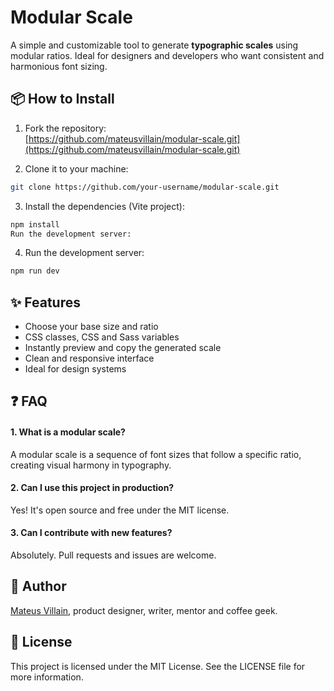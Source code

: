 # Modular Scale
A simple and customizable tool to generate **typographic scales** using modular ratios. Ideal for designers and developers who want consistent and harmonious font sizing.

## 📦 How to Install
1. Fork the repository:  
   [https://github.com/mateusvillain/modular-scale.git](https://github.com/mateusvillain/modular-scale.git)

2. Clone it to your machine:

```bash
git clone https://github.com/your-username/modular-scale.git
```

3. Install the dependencies (Vite project):

```bash
npm install
Run the development server:
```

4. Run the development server:

```bash
npm run dev
```

## ✨ Features
- Choose your base size and ratio
- CSS classes, CSS and Sass variables
- Instantly preview and copy the generated scale
- Clean and responsive interface
- Ideal for design systems

## ❓ FAQ
#### 1. What is a modular scale?
A modular scale is a sequence of font sizes that follow a specific ratio, creating visual harmony in typography.

#### 2. Can I use this project in production?
Yes! It's open source and free under the MIT license.

#### 3. Can I contribute with new features?
Absolutely. Pull requests and issues are welcome.

## 👤 Author
[Mateus Villain](https://linkedin.com/in/mateusvillain), product designer, writer, mentor and coffee geek.

## 📝 License
This project is licensed under the MIT License. See the LICENSE file for more information.